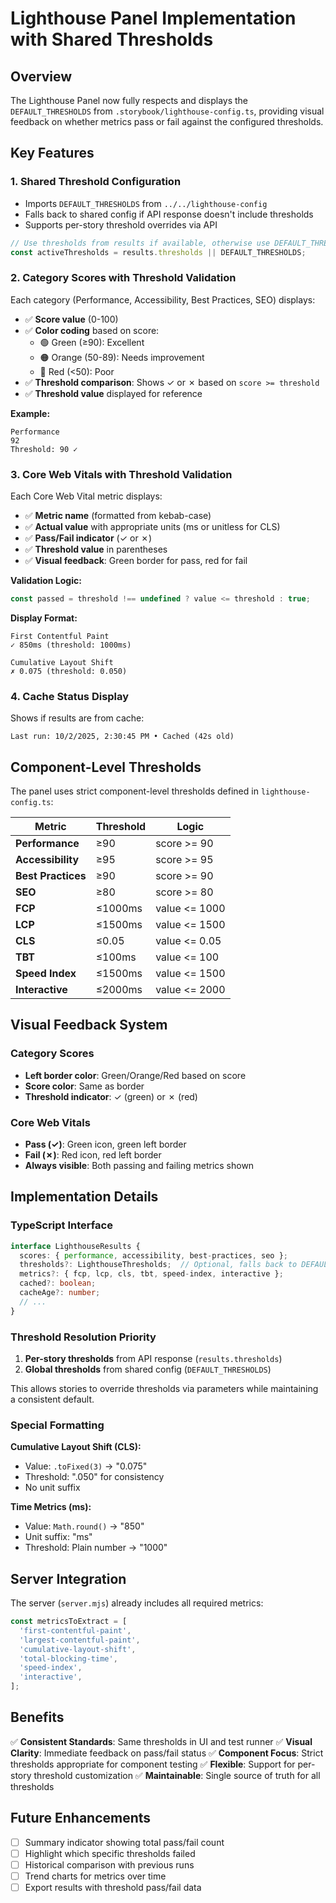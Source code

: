 # Lighthouse Panel Implementation with Shared Thresholds

## Overview

The Lighthouse Panel now fully respects and displays the `DEFAULT_THRESHOLDS` from `.storybook/lighthouse-config.ts`, providing visual feedback on whether metrics pass or fail against the configured thresholds.

## Key Features

### 1. **Shared Threshold Configuration**
- Imports `DEFAULT_THRESHOLDS` from `../../lighthouse-config`
- Falls back to shared config if API response doesn't include thresholds
- Supports per-story threshold overrides via API

```typescript
// Use thresholds from results if available, otherwise use DEFAULT_THRESHOLDS
const activeThresholds = results.thresholds || DEFAULT_THRESHOLDS;
```

### 2. **Category Scores with Threshold Validation**

Each category (Performance, Accessibility, Best Practices, SEO) displays:
- ✅ **Score value** (0-100)
- ✅ **Color coding** based on score:
  - 🟢 Green (≥90): Excellent
  - 🟠 Orange (50-89): Needs improvement
  - 🔴 Red (<50): Poor
- ✅ **Threshold comparison**: Shows ✓ or ✗ based on `score >= threshold`
- ✅ **Threshold value** displayed for reference

**Example:**
```
Performance
92
Threshold: 90 ✓
```

### 3. **Core Web Vitals with Threshold Validation**

Each Core Web Vital metric displays:
- ✅ **Metric name** (formatted from kebab-case)
- ✅ **Actual value** with appropriate units (ms or unitless for CLS)
- ✅ **Pass/Fail indicator** (✓ or ✗)
- ✅ **Threshold value** in parentheses
- ✅ **Visual feedback**: Green border for pass, red for fail

**Validation Logic:**
```typescript
const passed = threshold !== undefined ? value <= threshold : true;
```

**Display Format:**
```
First Contentful Paint
✓ 850ms (threshold: 1000ms)

Cumulative Layout Shift
✗ 0.075 (threshold: 0.050)
```

### 4. **Cache Status Display**

Shows if results are from cache:
```
Last run: 10/2/2025, 2:30:45 PM • Cached (42s old)
```

## Component-Level Thresholds

The panel uses strict component-level thresholds defined in `lighthouse-config.ts`:

| Metric | Threshold | Logic |
|--------|-----------|-------|
| **Performance** | ≥90 | score >= 90 |
| **Accessibility** | ≥95 | score >= 95 |
| **Best Practices** | ≥90 | score >= 90 |
| **SEO** | ≥80 | score >= 80 |
| **FCP** | ≤1000ms | value <= 1000 |
| **LCP** | ≤1500ms | value <= 1500 |
| **CLS** | ≤0.05 | value <= 0.05 |
| **TBT** | ≤100ms | value <= 100 |
| **Speed Index** | ≤1500ms | value <= 1500 |
| **Interactive** | ≤2000ms | value <= 2000 |

## Visual Feedback System

### Category Scores
- **Left border color**: Green/Orange/Red based on score
- **Score color**: Same as border
- **Threshold indicator**: ✓ (green) or ✗ (red)

### Core Web Vitals
- **Pass (✓)**: Green icon, green left border
- **Fail (✗)**: Red icon, red left border
- **Always visible**: Both passing and failing metrics shown

## Implementation Details

### TypeScript Interface
```typescript
interface LighthouseResults {
  scores: { performance, accessibility, best-practices, seo };
  thresholds?: LighthouseThresholds;  // Optional, falls back to DEFAULT_THRESHOLDS
  metrics?: { fcp, lcp, cls, tbt, speed-index, interactive };
  cached?: boolean;
  cacheAge?: number;
  // ...
}
```

### Threshold Resolution Priority
1. **Per-story thresholds** from API response (`results.thresholds`)
2. **Global thresholds** from shared config (`DEFAULT_THRESHOLDS`)

This allows stories to override thresholds via parameters while maintaining a consistent default.

### Special Formatting

**Cumulative Layout Shift (CLS):**
- Value: `.toFixed(3)` → "0.075"
- Threshold: ".050" for consistency
- No unit suffix

**Time Metrics (ms):**
- Value: `Math.round()` → "850"
- Unit suffix: "ms"
- Threshold: Plain number → "1000"

## Server Integration

The server (`server.mjs`) already includes all required metrics:
```javascript
const metricsToExtract = [
  'first-contentful-paint',
  'largest-contentful-paint',
  'cumulative-layout-shift',
  'total-blocking-time',
  'speed-index',
  'interactive',
];
```

## Benefits

✅ **Consistent Standards**: Same thresholds in UI and test runner
✅ **Visual Clarity**: Immediate feedback on pass/fail status
✅ **Component Focus**: Strict thresholds appropriate for component testing
✅ **Flexible**: Support for per-story threshold customization
✅ **Maintainable**: Single source of truth for all thresholds

## Future Enhancements

- [ ] Summary indicator showing total pass/fail count
- [ ] Highlight which specific thresholds failed
- [ ] Historical comparison with previous runs
- [ ] Trend charts for metrics over time
- [ ] Export results with threshold pass/fail data
